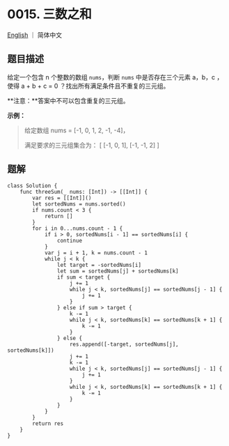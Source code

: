 # 0015. 三数之和

[English](README) ｜ 简体中文



## 题目描述

给定一个包含 n 个整数的数组 `nums`，判断 `nums` 中是否存在三个元素 a，b，c ，使得 a + b + c = 0 ？找出所有满足条件且不重复的三元组。

**注意：**答案中不可以包含重复的三元组。

**示例：**

>给定数组 nums = [-1, 0, 1, 2, -1, -4]，
>
>满足要求的三元组集合为：
>[
>  [-1, 0, 1],
>  [-1, -1, 2]
>]



## 题解

```
class Solution {
    func threeSum(_ nums: [Int]) -> [[Int]] {
        var res = [[Int]]()
        let sortedNums = nums.sorted()
        if nums.count < 3 {
            return []
        }
        for i in 0...nums.count - 1 {
            if i > 0, sortedNums[i - 1] == sortedNums[i] {
                continue
            }
            var j = i + 1, k = nums.count - 1
            while j < k {
                let target = -sortedNums[i]
                let sum = sortedNums[j] + sortedNums[k]
                if sum < target {
                    j += 1
                    while j < k, sortedNums[j] == sortedNums[j - 1] {
                        j += 1
                    }
                } else if sum > target {
                    k -= 1
                    while j < k, sortedNums[k] == sortedNums[k + 1] {
                        k -= 1
                    }
                } else {
                    res.append([-target, sortedNums[j], sortedNums[k]])
                    j += 1
                    k -= 1
                    while j < k, sortedNums[j] == sortedNums[j - 1] {
                        j += 1
                    }
                    while j < k, sortedNums[k] == sortedNums[k + 1] {
                        k -= 1
                    }
                }
            }
        }
        return res
    }
}
```

